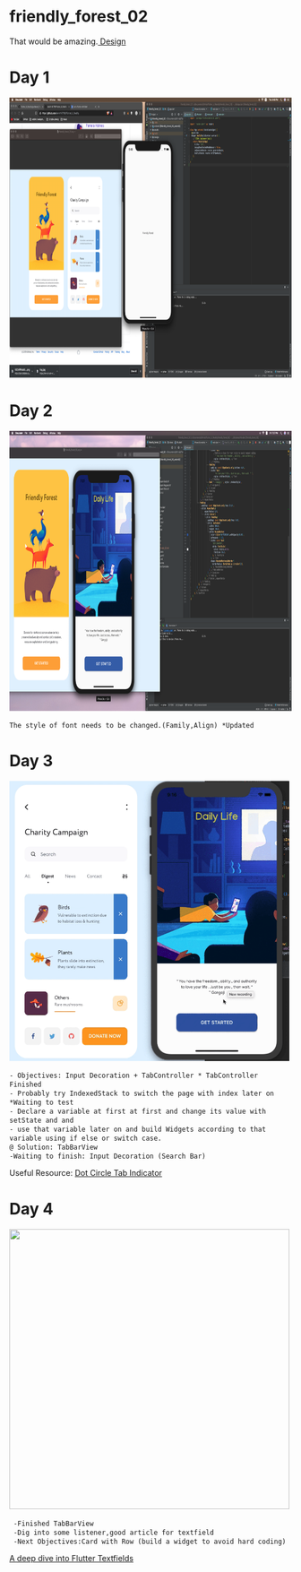 # friendly_forest_02

That would be amazing.<a href ="https://dribbble.com/shots/7080175-Mobile-app-Friendly-Forest?fbclid=IwAR2P8GKmfEbdhKcuM3MsbNxrc2F82s3nQOsXXfJvtoNmbqtRoC98azuMIUM"> Design</a>

# Day 1
<img src="process/day1.png" width="1000" height="500"> 

# Day 2
<img src="process/day2.png" width="1000" height="500"> 

    The style of font needs to be changed.(Family,Align) *Updated
    
# Day 3
<img src="process/day3.gif" width="500" height="500"> 

    - Objectives: Input Decoration + TabController * TabController Finished
    - Probably try IndexedStack to switch the page with index later on *Waiting to test
    - Declare a variable at first at first and change its value with setState and and 
    - use that variable later on and build Widgets according to that variable using if else or switch case.
    @ Solution: TabBarView
    -Waiting to finish: Input Decoration (Search Bar)
  Useful Resource:
  <a href ="https://stackoverflow.com/questions/57889326/how-to-add-a-circular-dot-as-an-indicator-in-flutter-tabs">Dot Circle  Tab Indicator </a>
  
# Day 4
<img src="process/day4.gif" width="500" height="500"> 

     -Finished TabBarView
     -Dig into some listener,good article for textfield
     -Next Objectives:Card with Row (build a widget to avoid hard coding)
     
     
     
  <a href ="https://medium.com/flutter-community/a-deep-dive-into-flutter-textfields-f0e676aaab7a">
    A deep dive into Flutter Textfields</a>
  
  
         
